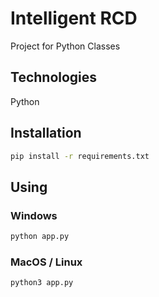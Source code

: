 # Intelligent RCD

Project for Python Classes

## Technologies

Python

## Installation

```bash
pip install -r requirements.txt
```

## Using

### Windows

```bash
python app.py
```

### MacOS / Linux

```bash
python3 app.py
```
